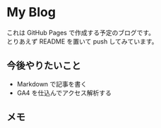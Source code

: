 # My Blog

これは GitHub Pages で作成する予定のブログです。  
とりあえず README を置いて push してみています。

## 今後やりたいこと

- Markdown で記事を書く
- GA4 を仕込んでアクセス解析する

## メモ
